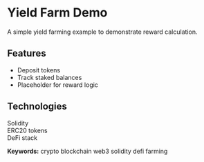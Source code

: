# Yield Farm Demo

A simple yield farming example to demonstrate reward calculation.

## Features
- Deposit tokens
- Track staked balances
- Placeholder for reward logic

## Technologies
Solidity  
ERC20 tokens  
DeFi stack

**Keywords:** crypto blockchain web3 solidity defi farming
